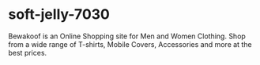 # soft-jelly-7030
Bewakoof is an Online Shopping site for Men and Women Clothing. Shop from a wide range of T-shirts, Mobile Covers, Accessories and more at the best prices.
